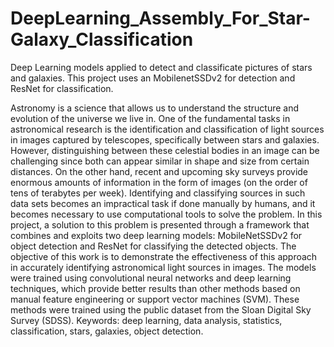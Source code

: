 # DeepLearning_Assembly_For_Star-Galaxy_Classification
Deep Learning models applied to detect and classificate pictures of stars and galaxies. This project uses an MobilenetSSDv2 for detection and ResNet for classification.

Astronomy is a science that allows us to understand the structure and evolution of the universe we 
live in. One of the fundamental tasks in astronomical research is the identification and classification 
of light sources in images captured by telescopes, specifically between stars and galaxies. However, 
distinguishing between these celestial bodies in an image can be challenging since both can appear 
similar in shape and size from certain distances. On the other hand, recent and upcoming sky 
surveys provide enormous amounts of information in the form of images (on the order of tens of 
terabytes per week). Identifying and classifying sources in such data sets becomes an impractical 
task if done manually by humans, and it becomes necessary to use computational tools to solve the 
problem. In this project, a solution to this problem is presented through a framework that combines 
and exploits two deep learning models: MobileNetSSDv2 for object detection and ResNet for 
classifying the detected objects. The objective of this work is to demonstrate the effectiveness of 
this approach in accurately identifying astronomical light sources in images. The models were 
trained using convolutional neural networks and deep learning techniques, which provide better 
results than other methods based on manual feature engineering or support vector machines (SVM). 
These methods were trained using the public dataset from the Sloan Digital Sky Survey (SDSS).
Keywords: deep learning, data analysis, statistics, classification, stars, galaxies, object 
detection.
